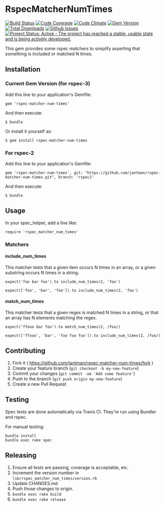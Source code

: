 # RspecMatcherNumTimes

[![Build Status](https://travis-ci.org/jantman/rspec-matcher-num-times.svg?branch=master)](https://travis-ci.org/jantman/rspec-matcher-num-times)
[![Code Coverage](https://codecov.io/github/jantman/rspec-matcher-num-times/coverage.svg?branch=master)](https://codecov.io/github/jantman/rspec-matcher-num-times?branch=master)
[![Code Climate](https://codeclimate.com/github/jantman/rspec-matcher-num-times/badges/gpa.svg)](https://codeclimate.com/github/jantman/rspec-matcher-num-times)
[![Gem Version](https://img.shields.io/gem/v/rspec-matcher-num-times.svg)](https://rubygems.org/gems/rspec-matcher-num-times)
[![Total Downloads](https://img.shields.io/gem/dt/rspec-matcher-num-times.svg)](https://rubygems.org/gems/rspec-matcher-num-times)
[![Github Issues](https://img.shields.io/github/issues/jantman/rspec-matcher-num-times.svg)](https://github.com/jantman/rspec-matcher-num-times/issues)
[![Project Status: Active - The project has reached a stable, usable state and is being actively developed.](http://www.repostatus.org/badges/0.1.0/active.svg)](http://www.repostatus.org/#active)

This gem provides some rspec matchers to simplify asserting that something is included or matched N times.

## Installation

### Current Gem Version (for rspec-3)

Add this line to your application's Gemfile:

    gem 'rspec-matcher-num-times'

And then execute:

    $ bundle

Or install it yourself as:

    $ gem install rspec-matcher-num-times

### For rspec-2

Add this line to your application's Gemfile:

    gem 'rspec-matcher-num-times', git: "https://github.com/jantman/rspec-matcher-num-times.git", branch: 'rspec2'

And then execute:

    $ bundle

## Usage

In your spec_helper, add a line like:

    require 'rspec_matcher_num_times'

### Matchers

#### include_num_times

This matcher tests that a given item occurs N times in an array, or a given
substring occurs N times in a string.

    expect('foo bar foo').to include_num_times(2, 'foo')

    expect(['foo', 'bar', 'foo']).to include_num_times(2, 'foo')

#### match_num_times

This matcher tests that a given regex is matched N times in a string, or
that an array has N elements matching the regex.

    expect('ffooo bar foo').to match_num_times(2, /foo/)

    expect(['ffooo', 'bar', 'foo foo foo']).to include_num_times(2, /foo/)

## Contributing

1. Fork it ( https://github.com/jantman/rspec-matcher-num-times/fork )
2. Create your feature branch (`git checkout -b my-new-feature`)
3. Commit your changes (`git commit -am 'Add some feature'`)
4. Push to the branch (`git push origin my-new-feature`)
5. Create a new Pull Request

## Testing

Spec tests are done automatically via Travis CI. They're run using Bundler and rspec.

For manual testing:

    bundle install
    bundle exec rake spec

## Releasing

1. Ensure all tests are passing, coverage is acceptable, etc.
2. Increment the version number in ``lib/rspec_matcher_num_times/version.rb``
3. Update CHANGES.md
4. Push those changes to origin.
5. ``bundle exec rake build``
6. ``bundle exec rake release``
